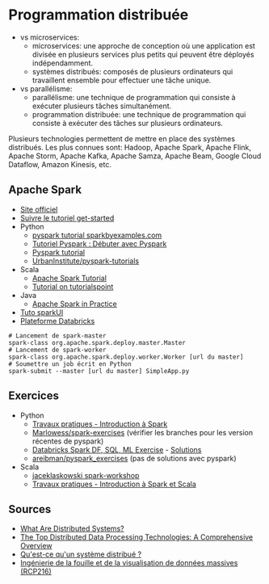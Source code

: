 # Programmation distribuée

- vs microservices:
    - microservices: une approche de conception où une application est divisée en plusieurs services plus petits qui peuvent être déployés indépendamment.
    - systèmes distribués: composés de plusieurs ordinateurs qui travaillent ensemble pour effectuer une tâche unique.
- vs parallélisme:
    - parallélisme: une technique de programmation qui consiste à exécuter plusieurs tâches simultanément.
    - programmation distribuée: une technique de programmation qui consiste à exécuter des tâches sur plusieurs ordinateurs.

Plusieurs technologies permettent de mettre en place des systèmes distribués. Les plus connues sont: Hadoop, Apache Spark, Apache Flink, Apache Storm, Apache Kafka, Apache Samza, Apache Beam, Google Cloud Dataflow, Amazon Kinesis, etc.

## Apache Spark

- [Site officiel](https://spark.apache.org/)
- [Suivre le tutoriel get-started](https://spark.apache.org/docs/latest/quick-start.html)
- Python
    - [pyspark tutorial sparkbyexamples.com](https://sparkbyexamples.com/pyspark-tutorial/)
    - [Tutoriel Pyspark : Débuter avec Pyspark](https://www.datacamp.com/fr/tutorial/pyspark-tutorial-getting-started-with-pyspark)
    - [Pyspark tutorial](https://www.tutorialspoint.com/pyspark/index.htm)
    - [UrbanInstitute/pyspark-tutorials](https://github.com/UrbanInstitute/pyspark-tutorials)
- Scala
    - [Apache Spark Tutorial](https://lintool.github.io/SparkTutorial/)
    - [Tutorial on tutorialspoint](https://www.tutorialspoint.com/apache_spark/index.htm)
- Java
    - [Apache Spark in Practice](https://medium.com/cloudnesil/apache-spark-in-practice-84704bc8a3a)
- [Tuto sparkUI](https://medium.com/@suffyan.asad1/beginners-guide-to-spark-ui-how-to-monitor-and-analyze-spark-jobs-b2ada58a85f7)
- [Plateforme Databricks](https://docs.databricks.com/aws/en/spark)

```pwsh
# Lancement de spark-master
spark-class org.apache.spark.deploy.master.Master
# Lancement de spark-worker
spark-class org.apache.spark.deploy.worker.Worker [url du master]
# Soumettre un job écrit en Python
spark-submit --master [url du master] SimpleApp.py
```

## Exercices

- Python
    - [Travaux pratiques - Introduction à Spark](https://cedric.cnam.fr/vertigo/Cours/RCP216/tpSparkPython.html#spark-concepts-de-base-avec-exemples)
    - [Marlowess/spark-exercises](https://github.com/Marlowess/spark-exercises) (vérifier les branches pour les version récentes de pyspark)
    - [Databricks Spark DF, SQL, ML Exercise](https://databricks-prod-cloudfront.cloud.databricks.com/public/4027ec902e239c93eaaa8714f173bcfc/6244269837918943/3546103630347710/4066658260255490/latest.html) - [Solutions](https://databricks-prod-cloudfront.cloud.databricks.com/public/4027ec902e239c93eaaa8714f173bcfc/1219081465903405/3466270665734845/5074805361045397/latest.html)
    - [areibman/pyspark_exercises](https://github.com/areibman/pyspark_exercises) (pas de solutions avec pyspark)
- Scala
    - [jaceklaskowski spark-workshop](https://jaceklaskowski.github.io/spark-workshop/exercises/)
    - [Travaux pratiques - Introduction à Spark et Scala](https://cedric.cnam.fr/vertigo/Cours/RCP216/tpSparkScala.html)

## Sources

- [What Are Distributed Systems?](https://www.splunk.com/en_us/blog/learn/distributed-systems.html)
- [The Top Distributed Data Processing Technologies: A Comprehensive Overview](https://medium.com/@singhal.ankur8/the-top-distributed-data-processing-technologies-a-comprehensive-overview-712756db3242)
- [Qu'est-ce qu'un système distribué ?](https://www.atlassian.com/fr/microservices/microservices-architecture/distributed-architecture)
- [Ingénierie de la fouille et de la visualisation de données massives (RCP216)](https://cedric.cnam.fr/vertigo/Cours/RCP216/index.html)
